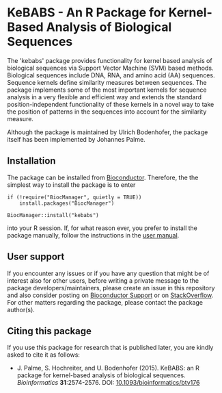# KeBABS - An R Package for Kernel-Based Analysis of Biological Sequences
The 'kebabs' package provides functionality for kernel based analysis of biological sequences via Support Vector Machine (SVM) based methods. Biological sequences include DNA, RNA, and amino acid (AA) sequences. Sequence kernels define similarity measures between sequences. The package implements some of the most important kernels for sequence analysis in a very flexible and efficient way and extends the standard position-independent functionality of these kernels in a novel way to take the position of patterns in the sequences into account for the similarity measure.

Although the package is maintained by Ulrich Bodenhofer, the package itself
has been implemented by Johannes Palme.

## Installation

The package can be installed from
[Bioconductor](https://bioconductor.org/). Therefore, the the simplest way to install the package is to enter
```
if (!require("BiocManager", quietly = TRUE))
    install.packages("BiocManager")

BiocManager::install("kebabs")
```
into your R session. If, for what reason ever, you prefer to install the package manually, follow the instructions in the [user manual](https://bioconductor.org/packages/release/bioc/vignettes/kebabs/inst/doc/kebabs.pdf).

## User support

If you encounter any issues or if you have any question that might be of interest also for other users, before writing a private message to the package developers/maintainers, please create an issue in this repository and also consider posting on [Bioconductor Support](https://support.bioconductor.org/) or on [StackOverflow](https://stackoverflow.com/). For other matters regarding the package, please contact the package author(s).

## Citing this package

If you use this package for research that is published later, you are kindly asked to cite it as follows:

- J. Palme, S. Hochreiter, and U. Bodenhofer (2015). KeBABS: an R package for kernel-based analysis of biological sequences. *Bioinformatics* **31**:2574-2576. DOI: [10.1093/bioinformatics/btv176](http://doi.org/10.1093/bioinformatics/btv176)
